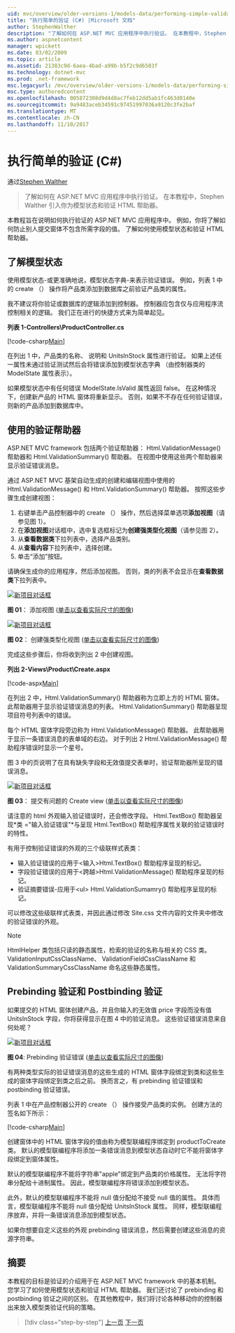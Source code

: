 ```yaml
---
uid: mvc/overview/older-versions-1/models-data/performing-simple-validation-cs
title: "执行简单的验证 (C#) |Microsoft 文档"
author: StephenWalther
description: "了解如何在 ASP.NET MVC 应用程序中执行验证。 在本教程中，Stephen Walther 引入你为模型状态和验证 HTML 帮助程序..."
ms.author: aspnetcontent
manager: wpickett
ms.date: 03/02/2009
ms.topic: article
ms.assetid: 21383c9d-6aea-4bad-a99b-b5f2c9d6503f
ms.technology: dotnet-mvc
ms.prod: .net-framework
msc.legacyurl: /mvc/overview/older-versions-1/models-data/performing-simple-validation-cs
msc.type: authoredcontent
ms.openlocfilehash: 005872308d9d4d8ac7feb12dd5ab1fc463d0140e
ms.sourcegitcommit: 9a9483aceb34591c97451997036a9120c3fe2baf
ms.translationtype: MT
ms.contentlocale: zh-CN
ms.lasthandoff: 11/10/2017
---
```

<a name="performing-simple-validation-c"></a>执行简单的验证 (C#)
====================
通过[Stephen Walther](https://github.com/StephenWalther)

> 了解如何在 ASP.NET MVC 应用程序中执行验证。 在本教程中，Stephen Walther 引入你为模型状态和验证 HTML 帮助器。


本教程旨在说明如何执行验证的 ASP.NET MVC 应用程序中。 例如，你将了解如何防止别人提交窗体不包含所需字段的值。 了解如何使用模型状态和验证 HTML 帮助器。

## <a name="understanding-model-state"></a>了解模型状态

使用模型状态-或更准确地说，模型状态字典-来表示验证错误。 例如，列表 1 中的 create （） 操作将产品类添加到数据库之前验证产品类的属性。


我不建议将你验证或数据库的逻辑添加到控制器。 控制器应包含仅与应用程序流控制相关的逻辑。 我们正在进行的快捷方式来为简单起见。


**列表 1-Controllers\ProductController.cs**

[!code-csharp[Main](performing-simple-validation-cs/samples/sample1.cs)]

在列出 1 中，产品类的名称、 说明和 UnitsInStock 属性进行验证。 如果上述任一属性未通过验证测试然后会将错误添加到模型状态字典 （由控制器类的 ModelState 属性表示）。

如果模型状态中有任何错误 ModelState.IsValid 属性返回 false。 在这种情况下，创建新产品的 HTML 窗体将重新显示。 否则，如果不不存在任何验证错误，则新的产品添加到数据库中。

## <a name="using-the-validation-helpers"></a>使用的验证帮助器

ASP.NET MVC framework 包括两个验证帮助器： Html.ValidationMessage() 帮助器和 Html.ValidationSummary() 帮助器。 在视图中使用这些两个帮助器来显示验证错误消息。

通过 ASP.NET MVC 基架自动生成的创建和编辑视图中使用的 Html.ValidationMessage() 和 Html.ValidationSummary() 帮助器。 按照这些步骤生成创建视图：

1. 右键单击产品控制器中的 create （） 操作，然后选择菜单选项**添加视图**（请参见图 1）。
2. 在**添加视图**对话框中，选中复选框标记为**创建强类型化视图**（请参见图 2）。
3. 从**查看数据类**下拉列表中，选择产品类别。
4. 从**查看内容**下拉列表中，选择创建。
5. 单击“添加”按钮。


请确保生成你的应用程序，然后添加视图。 否则，类的列表不会显示在**查看数据类**下拉列表中。


[![新项目对话框](performing-simple-validation-cs/_static/image1.jpg)](performing-simple-validation-cs/_static/image1.png)

**图 01**： 添加视图 ([单击以查看实际尺寸的图像](performing-simple-validation-cs/_static/image2.png))


[![新项目对话框](performing-simple-validation-cs/_static/image2.jpg)](performing-simple-validation-cs/_static/image3.png)

**图 02**： 创建强类型化视图 ([单击以查看实际尺寸的图像](performing-simple-validation-cs/_static/image4.png))


完成这些步骤后，你将收到列出 2 中创建视图。

**列出 2-Views\Product\Create.aspx**

[!code-aspx[Main](performing-simple-validation-cs/samples/sample2.aspx)]

在列出 2 中，Html.ValidationSummary() 帮助器称为立即上方的 HTML 窗体。 此帮助器用于显示验证错误消息的列表。 Html.ValidationSummary() 帮助器呈现项目符号列表中的错误。

每个 HTML 窗体字段旁边称为 Html.ValidationMessage() 帮助器。 此帮助器用于显示一条错误消息的表单域的右边。 对于列出 2 Html.ValidationMessage() 帮助程序错误时显示一个星号。

图 3 中的页说明了在具有缺失字段和无效值提交表单时，验证帮助器所呈现的错误消息。


[![新项目对话框](performing-simple-validation-cs/_static/image3.jpg)](performing-simple-validation-cs/_static/image5.png)

**图 03**： 提交有问题的 Create view ([单击以查看实际尺寸的图像](performing-simple-validation-cs/_static/image6.png))


请注意的 html 外观输入验证错误时，还会修改字段。 Html.TextBox() 帮助器呈现*类 ="输入验证错误"*与呈现 Html.TextBox() 帮助程序属性关联的验证错误时的特性。

有用于控制验证错误的外观的三个级联样式表类：

- 输入验证错误的应用于&lt;输入&gt;Html.TextBox() 帮助程序呈现的标记。
- 字段验证错误的应用于&lt;跨越&gt;Html.ValidationMessage() 帮助程序呈现的标记。
- 验证摘要错误-应用于&lt;ul&gt; Html.ValidationSumamry() 帮助程序呈现的标记。

可以修改这些级联样式表类，并因此通过修改 Site.css 文件内容的文件夹中修改的验证错误的外观。

> [!NOTE] 
> 
> HtmlHelper 类包括只读的静态属性，检索的验证的名称与相关的 CSS 类。 ValidationInputCssClassName、 ValidationFieldCssClassName 和 ValidationSummaryCssClassName 命名这些静态属性。


## <a name="prebinding-validation-and-postbinding-validation"></a>Prebinding 验证和 Postbinding 验证

如果提交的 HTML 窗体创建产品，并且你输入的无效值 price 字段而没有值 UnitsInStock 字段，你将获得显示在图 4 中的验证消息。 这些验证错误消息来自何处呢？


[![新项目对话框](performing-simple-validation-cs/_static/image4.jpg)](performing-simple-validation-cs/_static/image7.png)

**图 04**: Prebinding 验证错误 ([单击以查看实际尺寸的图像](performing-simple-validation-cs/_static/image8.png))


有两种类型实际的验证错误消息的这些生成的 HTML 窗体字段绑定到类和这些生成的窗体字段绑定到类之后之前。 换而言之，有 prebinding 验证错误和 postbinding 验证错误。

列表 1 中在产品控制器公开的 create （） 操作接受产品类的实例。 创建方法的签名如下所示：

[!code-csharp[Main](performing-simple-validation-cs/samples/sample3.cs)]

创建窗体中的 HTML 窗体字段的值由称为模型联编程序绑定到 productToCreate 类。 默认的模型联编程序将添加一条错误消息到模型状态自动时它不能将窗体字段绑定到窗体属性。

默认的模型联编程序不能将字符串"apple"绑定到产品类的价格属性。 无法将字符串分配给十进制属性。 因此，模型联编程序将错误添加到模型状态。

此外，默认的模型联编程序不能将 null 值分配给不接受 null 值的属性。 具体而言，模型联编程序不能将 null 值分配给 UnitsInStock 属性。 同样，模型联编程序放弃，并将一条错误消息添加到模型状态。

如果你想要自定义这些的外观 prebinding 错误消息，然后需要创建这些消息的资源字符串。

## <a name="summary"></a>摘要

本教程的目标是验证的介绍用于在 ASP.NET MVC framework 中的基本机制。 您学习了如何使用模型状态和验证 HTML 帮助器。 我们还讨论了 prebinding 和 postbinding 验证之间的区别。 在其他教程中，我们将讨论各种移动你的控制器出来放入模型类验证代码的策略。

>[!div class="step-by-step"]
[上一页](displaying-a-table-of-database-data-cs.md)
[下一页](validating-with-the-idataerrorinfo-interface-cs.md)
